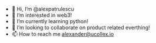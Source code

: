 - 👋 Hi, I’m @alexpatrulescu
- 👀 I’m interested in web3!
- 🌱 I’m currently learning python!
- 💞️ I’m looking to collaborate on product related everthing!
- 📫 How to reach me alexander@ucollex.io

<!---
alexpatrulescu/alexpatrulescu is a ✨ special ✨ repository because its `README.md` (this file) appears on your GitHub profile.
You can click the Preview link to take a look at your changes.
--->
